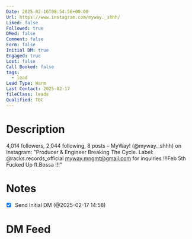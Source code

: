 ```yaml
---
Date: 2025-02-16T08:54:56+00:00
Url: https://www.instagram.com/myway._shhh/
Liked: false
Followed: true
DMed: false
Comment: false
Form: false
Initial DM: true
Engaged: true
Lost: false
Call Booked: false
tags:
  - lead
Lead Type: Warm
Last Contact: 2025-02-17
fileClass: leads
Qualified: TBC
---
```

# Description
4,014 followers, 2,044 following, 8 posts – MyWay! (@myway._shhh) on Instagram: "Producer & Engineer
Breaking The Cycle.
Label: @racks.records_official 
myway.mngmt@gmail.com for inquiries
!!!Feb 5th Fucked Up ft.Bossa !!!"
# Notes
- [x] Send Initial DM (@2025-02-17 14:58)
# DM Feed